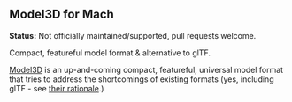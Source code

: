 ## Model3D for Mach

**Status:** Not officially maintained/supported, pull requests welcome.

Compact, featureful model format & alternative to glTF.

[Model3D](https://gitlab.com/bztsrc/model3d/) is an up-and-coming compact, featureful, universal model format that tries to address the shortcomings of existing formats (yes, including glTF - see [their rationale](https://gitlab.com/bztsrc/model3d/#rationale).)
